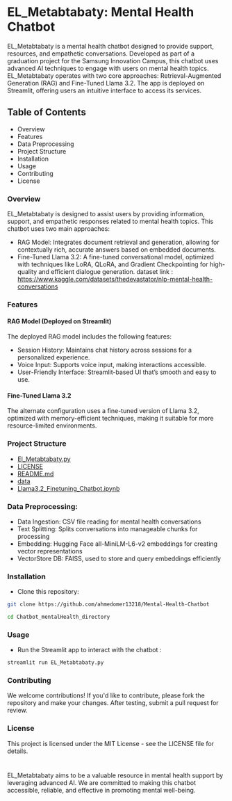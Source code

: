 
# EL_Metabtabaty: Mental Health Chatbot
EL_Metabtabaty is a mental health chatbot designed to provide support, resources, and empathetic conversations. Developed as part of a graduation project for the Samsung Innovation Campus, this chatbot uses advanced AI techniques to engage with users on mental health topics. EL_Metabtabaty operates with two core approaches: Retrieval-Augmented Generation (RAG) and Fine-Tuned Llama 3.2. The app is deployed on Streamlit, offering users an intuitive interface to access its services.

## Table of Contents
- Overview
- Features
- Data Preprocessing
- Project Structure
- Installation
- Usage
- Contributing
- License

### Overview
EL_Metabtabaty is designed to assist users by providing information, support, and empathetic responses related to mental health topics. This chatbot uses two main approaches:

- RAG Model: Integrates document retrieval and generation, allowing for contextually rich, accurate answers based on embedded documents.
- Fine-Tuned Llama 3.2: A fine-tuned conversational model, optimized with techniques like LoRA, QLoRA, and Gradient Checkpointing for high-quality and efficient dialogue generation.
dataset link : https://www.kaggle.com/datasets/thedevastator/nlp-mental-health-conversations

### Features
#### RAG Model (Deployed on Streamlit)
The deployed RAG model includes the following features:

- Session History: Maintains chat history across sessions for a personalized experience.
- Voice Input: Supports voice input, making interactions accessible.
- User-Friendly Interface: Streamlit-based UI that’s smooth and easy to use.
#### Fine-Tuned Llama 3.2
The alternate configuration uses a fine-tuned version of Llama 3.2, optimized with memory-efficient techniques, making it suitable for more resource-limited environments.

### Project Structure
 * [El_Metabtabaty.py](./El_Metabtabaty.py)
 * [LICENSE](./LICENSE)
 * [README.md](./README.md)
 * [data](./data)
 * [Llama3.2_Finetuning_Chatbot.ipynb](./Llama3.2_Finetuning_Chatbot.ipynb)


### Data Preprocessing:
- Data Ingestion: CSV file reading for mental health conversations
- Text Splitting: Splits conversations into manageable chunks for processing
- Embedding: Hugging Face all-MiniLM-L6-v2 embeddings for creating vector representations
- VectorStore DB: FAISS, used to store and query embeddings efficiently

### Installation
- Clone this repository:
```bash
git clone https://github.com/ahmedomer13218/Mental-Health-Chatbot

cd Chatbot_mentalHealth_directory

```

### Usage
- Run the Streamlit app to interact with the chatbot :
```bash
streamlit run EL_Metabtabaty.py
```


### Contributing
We welcome contributions! If you'd like to contribute, please fork the repository and make your changes. After testing, submit a pull request for review.

### License
This project is licensed under the MIT License - see the LICENSE file for details.




#
EL_Metabtabaty aims to be a valuable resource in mental health support by leveraging advanced AI. We are committed to making this chatbot accessible, reliable, and effective in promoting mental well-being.

